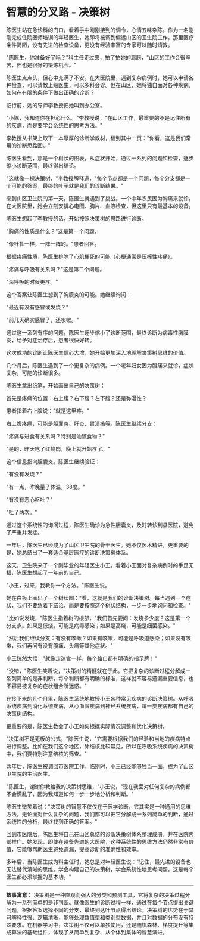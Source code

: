 # 智慧的分叉路 - 决策树

陈医生站在急诊科的门口，看着手中刚刚接到的调令，心情五味杂陈。作为一名刚刚完成住院医师培训的年轻医生，她即将被调到偏远山区的卫生院工作。那里医疗条件简陋，没有先进的检查设备，更没有经验丰富的专家可以随时请教。

"陈医生，你准备好了吗？"科主任走过来，拍了拍她的肩膀，"山区的工作会很辛苦，但也是很好的锻炼机会。"

陈医生点点头，但心中充满了不安。在大医院里，遇到复杂病例时，她可以申请各种检查，可以请教上级医生，可以多科会诊。但在山区，她将独自面对各种疾病，如何在有限的条件下做出正确的诊断？

临行前，她的导师李教授把她叫到办公室。

"小陈，我知道你在担心什么。"李教授说，"在山区工作，最重要的不是记住所有的疾病，而是要学会系统性的思考方法。"

李教授从书架上取下一本厚厚的诊断学教材，翻到其中一页："你看，这是我们常用的诊断思路图。"

陈医生看到，那是一个树状的图表，从症状开始，通过一系列的问题和检查，逐步缩小诊断范围，最终得出结论。

"这就像一棵决策树，"李教授解释道，"每个节点都是一个问题，每个分支都是一个可能的答案，最终的叶子就是我们的诊断结果。"

来到山区卫生院的第一天，陈医生就遇到了挑战。一个中年农民因为胸痛来就诊，在大医院里，她会立刻安排心电图、胸片、血液检查，但这里只有最基本的设备。

陈医生想起了李教授的话，开始按照决策树的思路进行诊断。

"胸痛的性质是什么？"这是第一个问题。

"像针扎一样，一阵一阵的。"患者回答。

根据疼痛性质，陈医生排除了心肌梗死的可能（心梗通常是压榨性疼痛）。

"疼痛与呼吸有关系吗？"这是第二个问题。

"深呼吸的时候更疼。"

这个答案让陈医生想到了胸膜炎的可能。她继续询问：

"最近有没有感冒或发烧？"

"前几天确实感冒了，还咳嗽。"

通过这一系列有序的问题，陈医生逐步缩小了诊断范围，最终诊断为病毒性胸膜炎，给予对症治疗后，患者很快好转。

这次成功的诊断让陈医生信心大增，她开始更加深入地理解决策树思维的价值。

几个月后，陈医生遇到了一个更复杂的病例。一个老年妇女因为腹痛来就诊，症状复杂，可能的诊断很多。

陈医生拿出纸笔，开始画出自己的决策树：

首先是疼痛的位置：右上腹？右下腹？左下腹？还是弥漫性？

患者指着右上腹说："就是这里疼。"

右上腹疼痛，可能是胆囊炎、肝炎、胃溃疡等。陈医生继续分支：

"疼痛与进食有关系吗？特别是油腻食物？"

"是的，昨天吃了红烧肉，晚上就开始疼了。"

这个信息指向胆囊炎。陈医生继续验证：

"有没有发烧？"

"有一点，昨晚量了体温，38度。"

"有没有恶心呕吐？"

"吐了两次。"

通过这个系统性的询问过程，陈医生确诊为急性胆囊炎，及时转诊到县医院，避免了严重并发症。

一年后，陈医生已经成为了山区卫生院的骨干医生。她不仅医术精进，更重要的是，她总结出了一套适合基层医疗的诊断决策树体系。

这天，卫生院来了一个刚毕业的年轻医生小王。看着小王面对复杂病例时的手足无措，陈医生想起了一年前的自己。

"小王，过来，我教你一个方法。"陈医生说。

她在白板上画出了一个树状图："看，这就是我们的诊断决策树。每当遇到一个症状，我们不要急着下结论，而是要按照这个树状结构，一步一步地询问和检查。"

"比如说发烧，"陈医生指着树的根部，"我们首先要问：发烧多少度？这是第一个分支点。如果是低烧，可能是病毒感染；如果是高烧，可能是细菌感染。"

"然后我们继续分支：有没有咳嗽？如果有咳嗽，可能是呼吸道感染；如果没有咳嗽，我们再问有没有腹痛、头痛等其他症状。"

小王恍然大悟："就像走迷宫一样，每个路口都有明确的指示牌！"

"没错，"陈医生笑着说，"决策树的精髓就在于此。它把复杂的诊断过程分解成一系列简单的是非判断，每个判断都有明确的标准，这样就不容易遗漏重要信息，也不容易被复杂的症状组合所迷惑。"

在接下来的几个月里，陈医生系统地教授小王各种常见疾病的诊断决策树。从呼吸系统疾病到消化系统疾病，从心血管疾病到神经系统疾病，每一类疾病都有自己的决策树结构。

更重要的是，陈医生教会了小王如何根据实际情况调整和优化决策树。

"决策树不是死板的公式，"陈医生说，"它需要根据我们的经验和当地的疾病特点进行调整。比如在我们这个地区，肺结核比较常见，所以在呼吸系统疾病的决策树中，我们要特别注意结核的筛查。"

两年后，陈医生被调回市医院工作。临别时，小王已经能够独当一面，成为了山区卫生院的主治医生。

"陈医生，谢谢你教给我的决策树思维，"小王说，"现在我面对任何复杂的病例都不会慌乱了，因为我知道如何一步一步地分析和判断。"

陈医生微笑着说："决策树的智慧不仅仅在于医学诊断，它其实是一种通用的思维方法。无论面对什么复杂的问题，我们都可以把它分解成一系列简单的判断，通过系统性的分析，最终找到正确的答案。"

回到市医院后，陈医生将自己在山区总结的诊断决策树体系整理成册，并在医院内部推广。她发现，即使在设备先进的大医院，这种系统性的思维方法仍然非常有价值，它能够帮助医生避免遗漏，提高诊断的准确性和效率。

多年后，当陈医生成为科主任时，她总是对年轻医生说："记住，最先进的设备也无法替代清晰的思维。学会构建自己的决策树，学会系统性地思考问题，这是每个医生都必须掌握的基本功。"

---

**故事寓意：**
决策树是一种直观而强大的分类和预测工具，它将复杂的决策过程分解为一系列简单的是非判断。就像医生的诊断过程一样，通过在每个节点提出关键问题，根据答案选择不同的分支，最终到达叶节点得出结论。决策树的优势在于其可解释性强、逻辑清晰，能够处理数值型和类别型数据，并且对数据的分布没有特殊要求。在机器学习中，决策树不仅可以单独使用，还是随机森林、梯度提升等集成算法的基础组件，体现了从简单到复杂、从个体到集体的智慧演进。 
